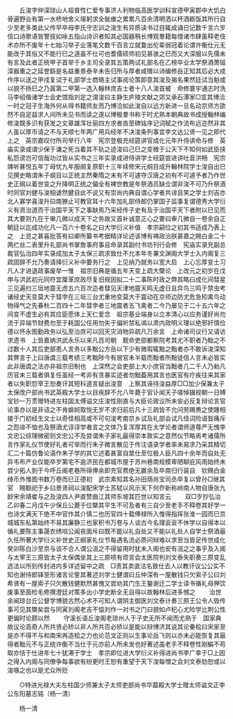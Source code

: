<!-- { "loadSidebar": true } -->
　　丘浚字仲深琼山人祖普性仁爱专事济人利物临高医学训科宣德甲寅郡中大饥白骨遍野业有第一水桥地舍义塜躬求全骴瘗之累累凡百余清明洒以杯酒粝饭其所行自少至老多类此父传早卒母李氏守志训之浚生有异质读书过目辄成诵日记数千言六岁信口诗歌语皆警拔如咏五指山诗识者知其必国器稍长博观羣籍每借诸市肆虽释老伎术亦所不废年十七始习举子业落笔文数千百言立就敻出伦辈弱冠着论谓许衡仕元无能改于其俗又不能行巳之道虽不仕可也耆儒硕师初见甚骇之巳而又大深服以先儒未有言及此者正统甲子首举于乡主司全录其五策两试礼部名在乙榜卒业太学祭酒萧镃深器重之之延誉繇是名益重景泰辛未告归所与厚者咸赠以诗编修岳正知其后必大成作序以送之甲戌复试于礼部学士商辂主试事阅论策即意其浚及揭名果然廷试当魁或以貌不扬巳之乃寘第二甲第一选入翰林庶吉士者十八人浚首被　命修寰宇通志时洗马李绍偕诸学士会史馆指刘定之谓浚曰主静生庐陵文献之郊又承石潭家□宜其博洽一时之冠子生海外何从得书籍师友而乃博洽如此浚自以远方新进一旦名动京师方欿然不自足益求人间所未见书而读之遂以博极羣书称于时尤熟本朝典故书成授翰林编修浚既多识有获发之文章雄浑壮丽四方求者沓至碑铭序记词赋之作流布远迩然非其人虽以厚币请之不与天顺七年两广用兵经年不决浚条列事宜李文达公贤一见之即代上之　英宗嘉叹付所司举行八年　宪宗登极充经筵讲官成化元年升侍讲命与修　英庙实录或谓少保于谦之死当着其不轨之迹浚曰己巳之变微于公天下不知何如武臣挟私怨谤岂可信哉功过皆从实书之三年实录成进侍讲学士经筵尝进讲吐音洪畅　宪宗竦听甚悦五年丁母忧九年服阕复原职十三年续修宋元纲目成升翰林院学士浚自出巳见撰史略谓朱子纲目以正统主然秦隋之末有不可遽夺汉唐之初有不可遽予者乃作世史正纲以着世变之升降明正统之偏全有裨世教是年祭酒员缺佥谓非浚不可乃升祭酒时同官刘健与浚相谑然健自此不说又有崇尚内典自谓心学者共诽且笑之学士刘吉亦北人寡学喜浚升曰南獠止可教官耳十六年加礼部侍郎仍掌国子监事复谓德秀大学衍义有资治道而于治国平天下之事缺焉乃采经传子史有及于治国平天下者附以巳见而其大要则九在于审几微以成天下之务故又首补诚意正心之要曰审几微自一卷余自正朝廷以迄成功化凡一百六十卷名之曰大学衍义补值　孝宗嗣位之初其书适成乃表上之　上览之甚喜批答有曰卿所纂书考据精详论述该博有禆政治朕甚嘉之赐白金二十两纻丝二表里升礼部尚书掌詹事府事且命录其副付书坊刊行会修　宪庙实录充副总裁官弘治四年实录成加太子太保三疏求致仕不允本年冬兼文渊阁大学士入内阁复三疏固辞不允乃奏请择衍义补中要务行之　上见纳乃就务以宽大启　上心忘厚变士习凡人才进退政事废举一惟　祖宗旧典是循五年天变上疏大槩论　上改元之初岁在戊申与洪武初元同符宜厘革庶政尽复旧规因拟二十二事陈时政之弊其略曰成化间彗星三见遍扫三垣地震无虑五六百次迩者彗见天津地震天鸣无虚日且异鸟三鸣于禁虫考诸经史天变莫大于彗孛在三垣三台尤重地变莫大于震动在京师边防尤危急矧禽鸟动物得气之先春秋二百四十二年彗孛者三地震者五飞禽者二今乃屡见于二十五六年之间变不虚生必有其应臣愿体上天仁爱念　祖宗基业端身以立本清心以应务谨好尚勿流于异端节财费勿至于耗国公任用勿失于偏听禁私谒以肃内政明义理以绝邪奸慎俭德以怀永图勤政务以弘至治庶可以回天灾消物异疏凡万余言　上命诸司议行又请访求遗书　上皆嘉纳洪武永乐以来凡百司朝　觐命吏部都察院考其尤不职者乃黜之不过数十人其后吏部患人言务以多黜公方岳以下少有微瑕辄黜之黜者亦不敢诉浚深知其弊言于上曰唐虞三载考绩三考黜陟今有居官未半载而黜者所黜徒信人言未必皆实此非唐虞之法亦非祖宗旧制也　上深然之会吏部上大小庶官当黜者几二千人乃勑凡历官未三载者俱复任虽经一考非有贪暴实迹者勿黜葢用其言也医官有疗疾往来其家者以失职怨宰王恕奏讦其短科道言疑出浚意　上察其诬待浚益厚□□加少保兼太子太保改户部尚书武英殿大学士以目疾辞不允八年薨于官讣闻天子嗟悼辍视朝一日赙宝钞一万贯赠特进左柱国太傅谥文庄浚性刚直与大臣论政议所未安必反复辩论言官论事亦以是非诘之不肯媕妸取悦无岁不求归前后凡十三疏皆不允问劳赐赉之使踵相接于门初经生文士以奇怪相高或不可句浚考南京乡试及礼部会试凡怪词险语皆痛斥之怨诽不恤也及祭酒尤谆谆学者言之文体乃复浑厚其在太学论者谓师道尊严无愧李文忠公综理微密则文忠公不及尝谓朱子家礼最得崇本敦实之意然仪节略焉考诸儒所言作家礼仪节使好礼者可举而行朱子微言散见于传注语录学者率未易求乃采其精切汇二十篇仿鲁论语作朱子学的其它述着甚富自筮仕至位极人臣凡四十余年而自处无异韦布产业仅能卒岁第宅不逾济民在都城市屋于苏州巷南规模卑陋聊庇风雨始终未尝少拓人到于今呼丘阁老巷所得俸余即充官费绝无赢余及卒南归行装自　钦赐白金绮币外惟图书数万卷而巳正德初　武宗素知其名孙田荫尚宝司丞卒复以曾孙□继其官　赐额祀于乡曰景贤祠以浚配宋学士苏轼以风示天下何乔新称岭南人物自唐张九龄宋余靖崔与之及浚四人尹直赞曲江其师东坡其匹世以知言云 
　　双□岁抄弘治乙卯春二月戊午少保丘公薨于位槩其平生不可及者有三自少至老手不释卷其好学一也诗文满天下绝不中官作其介慎二也历官四十载俸禄所入惟得指挥张淮一园而巳京城城东私第始终不易其廉静三也家积书万卷与人谈古今名理衮衮不休学以自得本以循礼要陈主事晟衣绣唁公闻丧面斥曰既不能以礼自处又不能以礼处人自学士祭酒最久任所著大学衍义补世史正纲家礼仪节每遇名流必质问辩难以求至当皆足传世成化癸卯陈白沙至京与谈不合人谓公沮之不得留用时犹未入阁也安有沮之之事乎及入阁与太宰王三原皆太子太保偶坐其上三原啧有烦言会太医院判刘文泰失职奏三原变乱选法以所刻传封进内多详述留中之疏　□责其卖直沽名致仕去人以教讦议公公实不知也谢侍郎铎至形诸言论訾其著述刘学士健谓曰丘仲深有一屋散钱只欠索子公曰刘希贤有一屋索子只欠散钱健默然甚愧又尝劝其门生王鏊谢迁二学士读书循礼母狎饮废事至面检毛修撰澄廷对策多出小学史断全无自得以故翰林后进多憾之 
　　治世余闻琼台丘公督学博貌古然心术不可知人谓阴主御医刘文泰计奏三原王公令人毁传事可见其槩矣尝与同寅刘阁老吉不恊刘作一对书之门曰貌如卢杞心尤险学比荆公性更偏时论颇以然 
　　守溪长语丘浚阁老琼州人于子史无所不闻而尤熟于　国家典故议论高奇人所共贤必矫以非人所共否必矫以是能以辩博济其说其论秦桧曰宋家至是亦不得不与和南宋再造桧之力也论范文正则以生事论岳飞则以亦未必能恢复其最得者黜元不与正统许衡不当仕于元亦前人所未发也好著述虽老手不释卷性刚楄不苟取亦恬于仕进年七十犹滞于学士　孝宗即位进大学衍义补得进尚书李广幸于□上因之得入内阁与同僚争每事欲有纷更时王恕有重望于天下浚每憎之会刘文泰劾恕或以浚嗾之也以是尤众所贬 

　　○特进光禄大夫左柱国少师兼太子太师吏部尚书华葢殿大学士赠太师谥文正李公东阳墓志铭（杨一清） 

　　杨一清 
